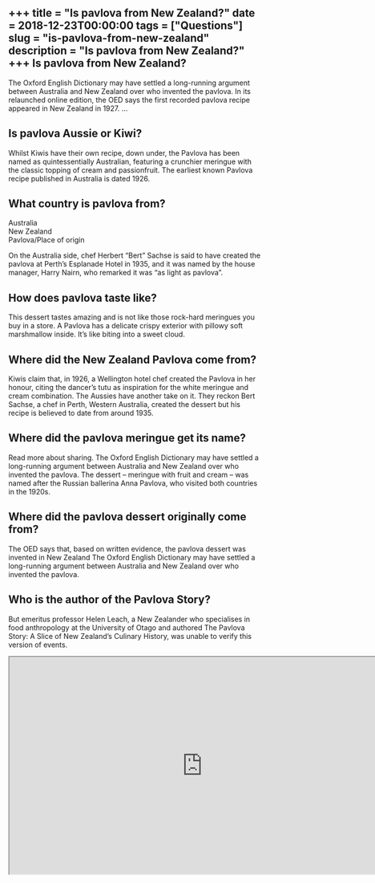 +++
title = "Is pavlova from New Zealand?"
date = 2018-12-23T00:00:00
tags = ["Questions"]
slug = "is-pavlova-from-new-zealand"
description = "Is pavlova from New Zealand?"
+++
Is pavlova from New Zealand?
----------------------------

The Oxford English Dictionary may have settled a long-running argument between Australia and New Zealand over who invented the pavlova. In its relaunched online edition, the OED says the first recorded pavlova recipe appeared in New Zealand in 1927. …

Is pavlova Aussie or Kiwi?
--------------------------

Whilst Kiwis have their own recipe, down under, the Pavlova has been named as quintessentially Australian, featuring a crunchier meringue with the classic topping of cream and passionfruit. The earliest known Pavlova recipe published in Australia is dated 1926.

What country is pavlova from?
-----------------------------

 Australia  
New Zealand  
Pavlova/Place of origin

On the Australia side, chef Herbert “Bert” Sachse is said to have created the pavlova at Perth’s Esplanade Hotel in 1935, and it was named by the house manager, Harry Nairn, who remarked it was “as light as pavlova”.

How does pavlova taste like?
----------------------------

This dessert tastes amazing and is not like those rock-hard meringues you buy in a store. A Pavlova has a delicate crispy exterior with pillowy soft marshmallow inside. It’s like biting into a sweet cloud.

Where did the New Zealand Pavlova come from?
--------------------------------------------

Kiwis claim that, in 1926, a Wellington hotel chef created the Pavlova in her honour, citing the dancer’s tutu as inspiration for the white meringue and cream combination. The Aussies have another take on it. They reckon Bert Sachse, a chef in Perth, Western Australia, created the dessert but his recipe is believed to date from around 1935.

Where did the pavlova meringue get its name?
--------------------------------------------

Read more about sharing. The Oxford English Dictionary may have settled a long-running argument between Australia and New Zealand over who invented the pavlova. The dessert – meringue with fruit and cream – was named after the Russian ballerina Anna Pavlova, who visited both countries in the 1920s.

Where did the pavlova dessert originally come from?
---------------------------------------------------

The OED says that, based on written evidence, the pavlova dessert was invented in New Zealand The Oxford English Dictionary may have settled a long-running argument between Australia and New Zealand over who invented the pavlova.

Who is the author of the Pavlova Story?
---------------------------------------

But emeritus professor Helen Leach, a New Zealander who specialises in food anthropology at the University of Otago and authored The Pavlova Story: A Slice of New Zealand’s Culinary History, was unable to verify this version of events.

<iframe allow="accelerometer; autoplay; clipboard-write; encrypted-media; gyroscope; picture-in-picture" allowfullscreen="" class="__youtube_prefs__  epyt-is-override  no-lazyload" data-no-lazy="1" data-origheight="433" data-origwidth="770" data-skipgform_ajax_framebjll="" height="433" id="_ytid_66588" loading="lazy" src="https://www.youtube.com/embed/9Bc2i2gw1E0?enablejsapi=1&autoplay=0&cc_load_policy=0&cc_lang_pref=&iv_load_policy=1&loop=0&modestbranding=0&rel=1&fs=1&playsinline=0&autohide=2&theme=dark&color=red&controls=1&" title="YouTube player" width="770"></iframe>
